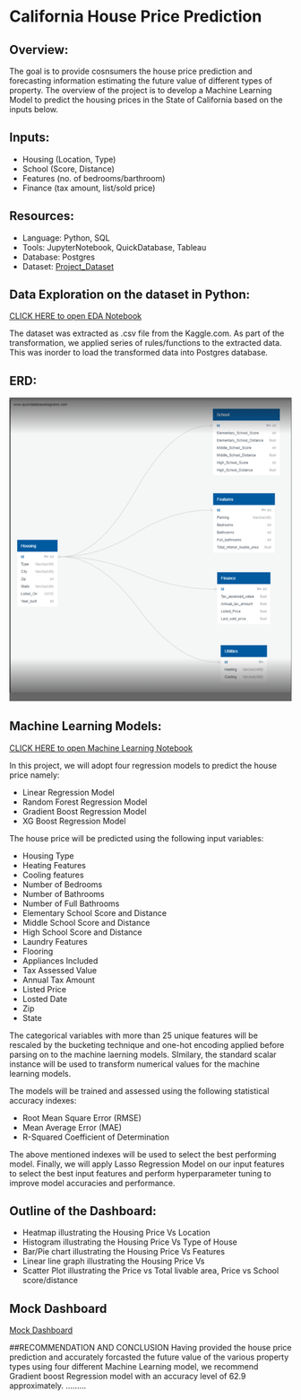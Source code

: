 # California House Price Prediction

## Overview:
The goal is to provide cosnsumers the house price prediction and forecasting information estimating the future value of different types of property. The overview of the project is to develop a Machine Learning Model to predict the housing prices in the State of California based on the inputs below. 

## Inputs: 
* Housing (Location, Type) 
* School (Score, Distance)
* Features (no. of bedrooms/barthroom)
* Finance (tax amount, list/sold price)

## Resources:
* Language: Python, SQL 
* Tools: JupyterNotebook, QuickDatabase, Tableau
* Database: Postgres
* Dataset: [Project_Dataset](https://www.kaggle.com/datasets/quantbruce/californiahouseprices)

## Data Exploration on the dataset in Python:
[CLICK HERE to open EDA Notebook](https://github.com/AThakor234/HousePrice_Prediction/blob/main/ETL/ETL.ipynb)

The dataset was extracted as .csv file from the Kaggle.com. As part of the transformation, we applied series of rules/functions to the extracted data. This was inorder to load the transformed data into Postgres database. 

## ERD: 
![ERD](https://github.com/AThakor234/HousePrice_Prediction/blob/a6bef918e8adbd038f04032372d25baa2f7f1b04/ERD.png)

## Machine Learning Models:
[CLICK HERE to open Machine Learning Notebook](https://github.com/AThakor234/HousePrice_Prediction/blob/main/ML/ML.ipynb) 

In this project, we will adopt four regression models to predict the house price namely:

+ Linear Regression Model
+ Random Forest Regression Model
+ Gradient Boost Regression Model
+ XG Boost Regression Model

The house price will be predicted using the following input variables:
+ Housing Type
+ Heating Features
+ Cooling features
+ Number of Bedrooms
+ Number of Bathrooms
+ Number of Full Bathrooms
+ Elementary School Score and Distance
+ Middle School Score and Distance
+ High School Score and Distance
+ Laundry Features
+ Flooring
+ Appliances Included
+ Tax Assessed Value
+ Annual Tax Amount
+ Listed Price
+ Losted Date
+ Zip
+ State

The categorical variables with more than 25 unique features will be rescaled by the bucketing technique and one-hot encoding applied before parsing on to the machine laerning models. SImilary, the standard scalar instance will be used to transform numerical values for the machine learning models.

The models will be trained and assessed using the following statistical accuracy indexes:
+ Root Mean Square Error (RMSE)
+ Mean Average Error (MAE)
+ R-Squared Coefficient of Determination

The above mentioned indexes will be used to select the best performing model.
Finally, we will apply Lasso Regression Model on our input features to select the best input features and perform hyperparameter tuning to improve model accuracies and performance.

## Outline of the Dashboard:
* Heatmap illustrating the Housing Price Vs Location 
* Histogram illustrating the Housing Price Vs Type of House
* Bar/Pie chart illustrating the Housing Price Vs Features 
* Linear line graph illustrating the Housing Price Vs  
* Scatter Plot illustrating the Price vs Total livable area, Price vs School score/distance 

## Mock Dashboard

[Mock Dashboard](https://public.tableau.com/app/profile/avni.thakor/viz/FinalProject_16751303234100/Dashboard1?publish=yes)

##RECOMMENDATION AND CONCLUSION
Having provided the house price prediction and accurately forcasted the future value of the various property types using four different Machine Learning model, we recommend Gradient boost Regression model with an accuracy level of 62.9 approximately. 
.........
